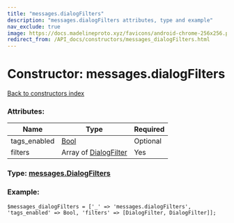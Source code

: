 ```yaml
---
title: "messages.dialogFilters"
description: "messages.dialogFilters attributes, type and example"
nav_exclude: true
image: https://docs.madelineproto.xyz/favicons/android-chrome-256x256.png
redirect_from: /API_docs/constructors/messages_dialogFilters.html
---
```

# Constructor: messages.dialogFilters  
[Back to constructors index](/API_docs/constructors/index.html)



### Attributes:

| Name     |    Type       | Required |
|----------|---------------|----------|
|tags\_enabled|[Bool](/API_docs/types/Bool.html) | Optional|
|filters|Array of [DialogFilter](/API_docs/types/DialogFilter.html) | Yes|



### Type: [messages.DialogFilters](/API_docs/types/messages.DialogFilters.html)


### Example:

```
$messages_dialogFilters = ['_' => 'messages.dialogFilters', 'tags_enabled' => Bool, 'filters' => [DialogFilter, DialogFilter]];
```  
